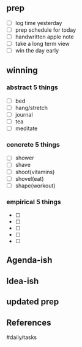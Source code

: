 ## prep
- [ ] log time yesterday
- [ ] prep schedule for today
- [ ] handwritten apple note
- [ ] take a long term view
- [ ] win the day early

## winning
### abstract 5 things
- [ ] bed
- [ ] hang/stretch
- [ ] journal
- [ ] tea
- [ ] meditate

### concrete 5 things
- [ ] shower
- [ ] shave
- [ ] shoot(vitamins)
- [ ] shovel(eat)
- [ ] shape(workout)

### empirical 5 things
- [ ] 
- [ ] 
- [ ] 
- [ ] 
- [ ] 

## Agenda-ish

## Idea-ish


updated prep
---
## References

#daily/tasks
